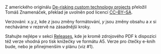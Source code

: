 Z amerického originálu [De-risking custom technology projects](https://github.com/18F/technology-budgeting/blob/master/handbook.md) přeložil Tomáš Znamenáček, překlad je uvolněn pod licencí [CC–BY–SA](https://cs.wikipedia.org/wiki/CC-BY-SA).

Verzování: x.y.z, kde _z_ jsou změny formátování, _y_ jsou změny obsahu a _x_ si necháváme v rezervě na zásadnější kroky.

Stahujte nejlépe v sekci [Releases](https://github.com/cesko-digital/derisking-handbook/releases), kde je kromě zdrojového PDF k dispozici též verze vhodná pro tisk knížečky ve formátu A5. Verze pro čtečky e-knih bude, nebo je přinejmenším v plánu (viz #1).